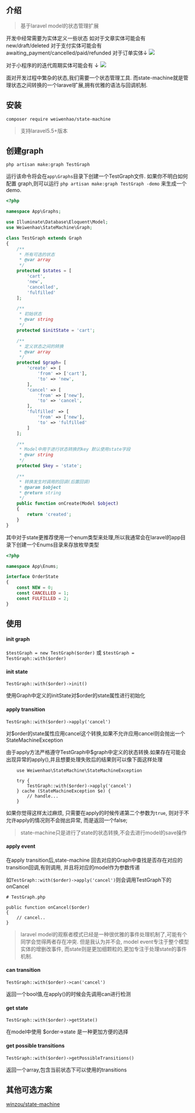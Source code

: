 
## 介绍

> 基于laravel model的状态管理扩展

开发中经常需要为实体定义一些状态
如对于文章实体可能会有 new/draft/deleted
对于支付实体可能会有 awaiting_payment/cancelled/paid/refunded
对于订单实体↓
![](http://omjq5ny0e.bkt.clouddn.com/15296547862738.jpg)


对于小程序的的迭代周期实体可能会有 ↓
![](http://omjq5ny0e.bkt.clouddn.com/15296548277088.jpg)





面对开发过程中繁杂的状态,我们需要一个状态管理工具.
而state-machine就是管理状态之间转换的一个laravel扩展,拥有优雅的语法与回调机制.


## 安装

    composer require weiwenhao/state-machine
    
> 支持laravel5.5+版本

## 创建graph

`php artisan make:graph TestGraph`

运行该命令将会在`app\Graphs`目录下创建一个TestGraph文件.
如果你不明白如何配置 graph,则可以运行
`php artisan make:graph TestGraph -demo` 来生成一个demo.

```php
<?php

namespace App\Graphs;

use Illuminate\Database\Eloquent\Model;
use Weiwenhao\StateMachine\Graph;

class TestGraph extends Graph
{
    /**
     * 所有可选的状态
     * @var array
     */
    protected $states = [
        'cart',
        'new',
        'cancelled',
        'fulfilled'
    ];

    /**
     * 初始状态
     * @var string
     */
    protected $initState = 'cart';

    /**
     * 定义状态之间的转换
     * @var array
     */
    protected $graph= [
        'create' => [
            'from' => ['cart'],
            'to' => 'new',
        ],
        'cancel' => [
            'from' => ['new'],
            'to' => 'cancel',
        ],
        'fulfilled' => [
            'from' => ['new'],
            'to' => 'fulfilled'
        ]
    ];

    /**
     * Model中用于进行状态转换的key 默认使用state字段
     * @var string
     */
    protected $key = 'state';

    /**
     * 转换发生时调用的回调(后置回调)
     * @param $object
     * @return string
     */
    public function onCreate(Model $object)
    {
        return 'created';
    }
}

```

其中对于state更推荐使用一个enum类型来处理,所以我通常会在laravel的app目录下创建一个Enums目录来存放枚举类型

```php
<?php

namespace App\Enums;

interface OrderState
{
    const NEW = 0;
    const CANCELLED = 1;
    const FULFILLED = 2;
}

```



## 使用

#### init graph
`$testGraph = new TestGraph($order)` 或 `$testGraph = TestGraph::with($order)`

#### init state
`TestGraph::with($order)->init()`

使用Graph中定义的initState对$order的state属性进行初始化

#### apply transition
`TestGraph::with($order)->apply('cancel')`

对$order的state属性应用cancel这个转换,如果不允许应用cancel则会抛出一个
StateMachineException

由于apply方法严格遵守TestGraph中$graph中定义的状态转换.如果存在可能会出现异常的apply(),并且想要处理失败后的结果则可以像下面这样处理

```
    use Weiwenhao\StateMachine\StateMachineException
    
    try {
        TestGraph::with($order)->apply('cancel')
    } cache (StateMachineException $e) {
        // handle...
    }
```

如果你觉得这样太过麻烦, 只需要在apply的时候传递第二个参数为`true`, 则对于不允许apply的情况则不会抛出异常, 而是返回一个false;

> state-machine只是进行了state的状态转换,不会去进行model的save操作

#### apply event
在apply transition后,state-machine 回去对应的Graph中查找是否存在对应的transition回调,有则调用, 并且将对应的model作为参数传递

如`TestGraph::with($order)->apply('cancel')`则会调用TestGraph下的onCancel

```
# TestGraph.php

public function onCancel($order)
{
    // cancel..
}

```

> laravel model的观察者模式已经是一种很优雅的事件处理机制了,可能有个同学会觉得两者存在冲突.
> 但是我认为并不会, model event专注于整个模型实体的增删改事件, 而state则是更加细颗粒的,更加专注于处理state的事件机制.

#### can transition
`TestGraph::with($order)->can('cancel')` 

返回一个bool值,在apply()的时候会先调用can进行检测

#### get state

`TestGraph::with($order)->getState()` 

在model中使用 $order->state 是一种更加方便的选择

#### get possible transitions

`TestGraph::with($order)->getPossibleTransitions()` 

返回一个array,包含当前状态下可以使用的transitions



## 其他可选方案

[winzou/state-machine](https://github.com/winzou/state-machine)


